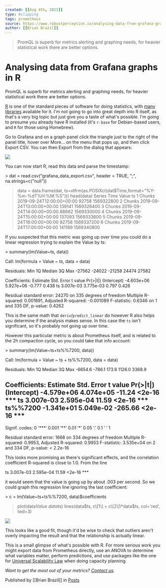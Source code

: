 ```yaml
---
created: [[Aug 4th, 2021]]
type: #clipping
tags: prometheus 
source: https://www.robustperception.io/analysing-data-from-grafana-graphs-in-r
author: [[Brian Brazil]] 
---
```

> PromQL is superb for metrics alerting and graphing needs, for heavier statistical work there are better options.

# Analysing data from Grafana graphs in R


PromQL is superb for metrics alerting and graphing needs, for heavier statistical work there are better options.

[R](https://www.r-project.org/) is one of the standard pieces of software for doing statistics, with [many libraries](https://cran.r-project.org/) available for it. I'm not going to go into great depth into R itself, as that's a very big topic but just give you a taste of what's possible. I'm going to presume you already have R installed (it's `r-base` for Debian-based users, and `R` for those using Homebrew).

Go to Grafana and on a graph panel click the triangle just to the right of the panel title, hover over More... on the menu that pops up, and then click Export CSV. You can then Export from the dialog that appears:

[![](https://www.robustperception.io/wp-content/uploads/2019/10/Screenshot_2019-10-08_13-03-07.png)](https://www.robustperception.io/wp-content/uploads/2019/10/Screenshot_2019-10-08_13-03-07.png)

You can now start R, read this data and parse the timestamp:

\> dat = read.csv("grafana\_data\_export.csv", header = TRUE, ";", na.strings=c("null"))
> data = data.frame(dat, ts=xtfrm(as.POSIXct(dat$Time,format="%Y-%m-%dT%H:%M:%S")))
> head(data)
  Series                      Time  Value         ts
1 Chunks 2019-09-24T12:00:00+00:00  92758 1569322800
2 Chunks 2019-09-24T13:00:00+00:00 139141 1569326400
3 Chunks 2019-09-24T14:00:00+00:00  88662 1569330000
4 Chunks 2019-09-24T15:00:00+00:00 137093 1569333600
5 Chunks 2019-09-24T16:00:00+00:00  92758 1569337200
6 Chunks 2019-09-24T17:00:00+00:00 141189 1569340800

If you suspected that this metric was going up over time you could do a linear regression trying to explain the Value by ts:

\> summary(lm(Value~ts, data))

Call:
lm(formula = Value ~ ts, data = data)

Residuals:
   Min     1Q Median     3Q    Max 
-27562 -24022 -21258  24474  27582 

Coefficients:
              Estimate Std. Error t value Pr(>|t|)
(Intercept) -4.603e+06  5.927e+06  -0.777    0.438
ts           3.007e-03  3.775e-03   0.797    0.426


Residual standard error: 24270 on 335 degrees of freedom
Multiple R-squared: 0.001891, Adjusted R-squared: -0.001089 
F-statistic: 0.6346 on 1 and 335 DF, p-value: 0.4262

This is the same math that `deriv`/`predict_linear` do however R also helps you determine if the analysis makes sense. In this case the `ts` isn't significant, so it's probably not going up over time.

However this particular metric is about Prometheus itself, and is related to the 2h compaction cycle, so you could take that info account:

\> summary(lm(Value~ts+ts%%7200, data))

Call:
lm(formula = Value ~ ts + ts%%7200, data = data)

Residuals:
    Min      1Q  Median      3Q     Max 
-6654.6  -786.1   173.8  1126.0  3368.9 

Coefficients:
              Estimate Std. Error t value Pr(>|t|) 
(Intercept) -4.579e+06  4.074e+05  -11.24   <2e-16 \*\*\*
ts           3.007e-03  2.595e-04   11.59   <2e-16 \*\*\*
ts%%7200    -1.341e+01  5.049e-02 -265.66   <2e-16 \*\*\*
---
Signif. codes:  0 ‘\*\*\*’ 0.001 ‘\*\*’ 0.01 ‘\*’ 0.05 ‘.’ 0.1 ‘ ’ 1

Residual standard error: 1668 on 334 degrees of freedom
Multiple R-squared:  0.9953,    Adjusted R-squared:  0.9953 
F-statistic: 3.535e+04 on 2 and 334 DF,  p-value: < 2.2e-16

This looks more promising as there's significant effects, and the correlation coefficient R-squared is close to 1.0. From the line

ts               3.007e-03  2.595e-04   11.59   <2e-16 \*\*\*

it would seem that the value is going up by about .003 per second. So we could graph this regression line ignoring the last coefficient:

\> c = lm(Value~ts+ts%%7200, data)$coefficients
> plot(data$Value ~ data$ts)
> lines(data$ts, c\[1\] + c\[2\]\*data$ts, col='red', lwd=3)

[![](https://www.robustperception.io/wp-content/uploads/2019/08/Screenshot_2019-10-08_14-01-15.png)](https://www.robustperception.io/wp-content/uploads/2019/08/Screenshot_2019-10-08_14-01-15.png)

This looks like a good fit, though it'd be wise to check that outliers aren't overly impacting the result and that the relationship is actually linear.

This is a small glimpse of what's possible with R. For more serious work you might export data from Prometheus directly, use an ANOVA to determine what variables matter, perform predictions, and use packages like the one for [Universal Scalability Law](https://github.com/smoeding/usl) when doing capacity planning.

_Want to get the most out of your metrics? [Contact us](mailto:prometheus@robustperception.io)._

Published by [[Brian Brazil]] in [Posts](https://www.robustperception.io/category/posts)
